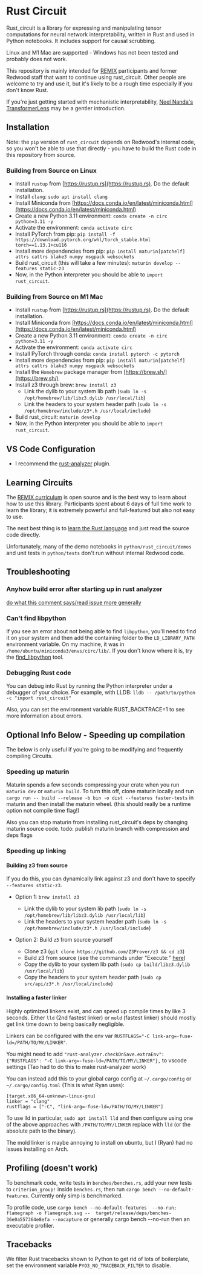 # Rust Circuit

Rust_circuit is a library for expressing and manipulating tensor computations for neural network interpretability, written in Rust and used in Python notebooks. It includes support for causal scrubbing. 

Linux and M1 Mac are supported - Windows has not been tested and probably does not work.

This repository is mainly intended for [REMIX](https://www.redwoodresearch.org/remix) participants and former Redwood staff that want to continue using rust_circuit. Other people are welcome to try and use it, but it's likely to be a rough time especially if you don't know Rust.

If you're just getting started with mechanistic interpretability, [Neel Nanda's TransformerLens](https://github.com/neelnanda-io/TransformerLens) may be a gentler introduction.

## Installation

Note: the `pip` version of `rust_circuit` depends on Redwood's internal code, so you won't be able to use that directly - you have to build the Rust code in this repository from source. 

### Building from Source on Linux

- Install `rustup` from [https://rustup.rs](https://rustup.rs). Do the default installation.
- Install `clang`: `sudo apt install clang`
- Install Miniconda from [https://docs.conda.io/en/latest/miniconda.html](https://docs.conda.io/en/latest/miniconda.html)
- Create a new Python 3.11 environment: `conda create -n circ python=3.11 -y`
- Activate the environment: `conda activate circ`
- Install PyTorch from pip:  `pip install -f https://download.pytorch.org/whl/torch_stable.html torch==1.13.1+cu116`
- Install more dependencies from pip: `pip install maturin[patchelf] attrs cattrs blake3 numpy msgpack websockets`
- Build rust_circuit (this will take a few minutes): `maturin develop --features static-z3`
- Now, in the Python interpreter you should be able to `import rust_circuit`.

### Building from Source on M1 Mac

- Install `rustup` from [https://rustup.rs](https://rustup.rs). Do the default installation.
- Install Miniconda from [https://docs.conda.io/en/latest/miniconda.html](https://docs.conda.io/en/latest/miniconda.html)
- Create a new Python 3.11 environment: `conda create -n circ python=3.11 -y`
- Activate the environment: `conda activate circ`
- Install PyTorch through conda: `conda install pytorch -c pytorch`
- Install more dependencies from pip: `pip install maturin[patchelf] attrs cattrs blake3 numpy msgpack websockets`
- Install the `Homebrew` package manager from [https://brew.sh/](https://brew.sh/)
- Install z3 through brew: `brew install z3`
  - Link the dylib to your system lib path (`sudo ln -s /opt/homebrew/lib/libz3.dylib /usr/local/lib`)
  - Link the headers to your system header path (`sudo ln -s /opt/homebrew/include/z3*.h /usr/local/include`)
- Build rust_circuit: `maturin develop`
- Now, in the Python interpreter you should be able to `import rust_circuit`.

## VS Code Configuration

- I recommend the [rust-analyzer](https://marketplace.visualstudio.com/items?itemName=rust-lang.rust-analyzer) plugin.

## Learning Circuits

The [REMIX curriculum](https://github.com/redwoodresearch/remix_public) is open source and is the best way to learn about how to use this library. Participants spent about 6 days of full time work to learn the library; it is extremely powerful and full-featured but also not easy to use.

The next best thing is to [learn the Rust language](https://doc.rust-lang.org/book/) and just read the source code directly. 

Unfortunately, many of the demo notebooks in `python/rust_circuit/demos` and unit tests in `python/tests` don't run without internal Redwood code.

## Troubleshooting

### Anyhow build error after starting up in rust analyzer

[do what this comment says/read issue more generally](https://github.com/dtolnay/anyhow/issues/250#issuecomment-1209629746)

### Can't find libpython

If you see an error about not being able to find `libpython`, you'll need to find it on your system and then add the containing folder to the `LD_LIBRARY_PATH` environment variable. On my machine, it was in `/home/ubuntu/miniconda3/envs/circ/lib/`. If you don't know where it is, try the [find_libpython](https://pypi.org/project/find-libpython/) tool.

### Debugging Rust code

You can debug into Rust by running the Python interpreter under a debugger of your choice. For example, with LLDB: `lldb -- /path/to/python -c "import rust_circuit"`

Also, you can set the environment variable RUST_BACKTRACE=1 to see more information about errors.

## Optional Info Below - Speeding up compilation

The below is only useful if you're going to be modifying and frequently compiling Circuits.

### Speeding up maturin

Maturin spends a few seconds compressing your crate when you run `maturin dev` or `maturin build`. To turn this off, clone maturin locally and run `cargo run -- build --release -b bin -o dist --features faster-tests` in maturin and then install the maturin wheel. (this should really be a runtime option not compile time flag!)

Also you can stop maturin from installing rust_circuit's deps by changing maturin source code. todo: publish maturin branch with compression and deps flags

### Speeding up linking

#### Building z3 from source

If you do this, you can dynamically link against z3 and don't have to specify `--features static-z3`.

- Option 1: `brew install z3`
  - Link the dylib to your system lib path (`sudo ln -s /opt/homebrew/lib/libz3.dylib /usr/local/lib`)
  - Link the headers to your system header path (`sudo ln -s /opt/homebrew/include/z3*.h /usr/local/include`)

- Option 2: Build `z3` from source yourself
  - Clone z3 (`git clone https://github.com/Z3Prover/z3 && cd z3`)
  - Build z3 from source (see the commands under "Execute:" [here](https://github.com/Z3Prover/z3#building-z3-using-make-and-gccclang))
  - Copy the dylib to your system lib path (`sudo cp build/libz3.dylib /usr/local/lib`)
  - Copy the headers to your system header path (`sudo cp src/api/z3*.h /usr/local/include`)

#### Installing a faster linker

Highly optimized linkers exist, and can speed up compile times by like 3 seconds. Either `lld` (2nd fastest linker) or `mold` (fastest linker) should mostly get link time down to being basically negligible.

Linkers can be configured with the env var `RUSTFLAGS="-C link-arg=-fuse-ld=/PATH/TO/MY/LINKER"`.

You might need to add `"rust-analyzer.checkOnSave.extraEnv": {"RUSTFLAGS": "-C link-arg=-fuse-ld=/PATH/TO/MY/LINKER"},` to vscode settings (Tao had to do this to make rust-analyzer work)

You can instead add this to your global cargo config at `~/.cargo/config` or `~/.cargo/config.toml` (This is what Ryan uses):

```
[target.x86_64-unknown-linux-gnu]
linker = "clang"
rustflags = ["-C", "link-arg=-fuse-ld=/PATH/TO/MY/LINKER"]
```

To use lld in particular,  `sudo apt install lld` and then configure using one
of the above approaches with `/PATH/TO/MY/LINKER` replace with `lld` (or the absolute path
to the binary).

The mold linker is maybe annoying to install on ubuntu, but I (Ryan) had no issues installing on Arch.

## Profiling (doesn't work)

To benchmark code, write tests in `benches/benches.rs`, add your new tests to `criterion_group!` inside `benches.rs`, then run `cargo bench --no-default-features`.
Currently only simp is benchmarked.

To profile code, use
`cargo bench --no-default-features  --no-run; flamegraph -o flamegraph.svg --  target/release/deps/benches-36e0a557364e8efa --nocapture`
or generally cargo bench --no-run then an executable profiler.

## Tracebacks

We filter Rust tracebacks shown to Python to get rid of lots of boilerplate, set the environment variable `PYO3_NO_TRACEBACK_FILTER` to disable.
